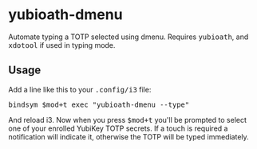 # yubioath-dmenu
Automate typing a TOTP selected using dmenu. Requires <tt>yubioath</tt>, and <tt>xdotool</tt> if used in typing mode.
## Usage
Add a line like this to your <tt>.config/i3</tt> file:
<pre>
bindsym $mod+t exec "yubioath-dmenu --type"
</pre>
And reload i3. Now when you press <tt>$mod+t</tt> you'll be prompted to select one of your enrolled YubiKey TOTP secrets. If a touch is required a notification will indicate it, otherwise the TOTP will be typed immediately.

